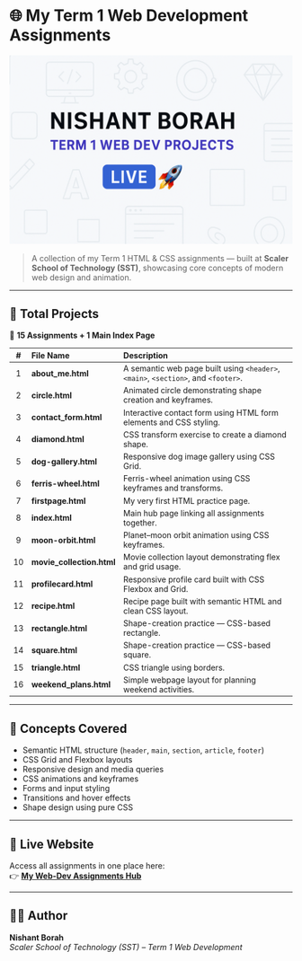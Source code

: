 # 🌐 My Term 1 Web Development Assignments  

![Work Preview](./preview.png)

> A collection of my Term 1 HTML & CSS assignments — built at **Scaler School of Technology (SST)**, showcasing core concepts of modern web design and animation.

---

## 📁 Total Projects
🧩 **15 Assignments + 1 Main Index Page**

| # | File Name | Description |
|:-:|:------------|:-------------|
| 1 | **about_me.html** | A semantic web page built using `<header>`, `<main>`, `<section>`, and `<footer>`. |
| 2 | **circle.html** | Animated circle demonstrating shape creation and keyframes. |
| 3 | **contact_form.html** | Interactive contact form using HTML form elements and CSS styling. |
| 4 | **diamond.html** | CSS transform exercise to create a diamond shape. |
| 5 | **dog-gallery.html** | Responsive dog image gallery using CSS Grid. |
| 6 | **ferris-wheel.html** | Ferris-wheel animation using CSS keyframes and transforms. |
| 7 | **firstpage.html** | My very first HTML practice page. |
| 8 | **index.html** | Main hub page linking all assignments together. |
| 9 | **moon-orbit.html** | Planet–moon orbit animation using CSS keyframes. |
| 10 | **movie_collection.html** | Movie collection layout demonstrating flex and grid usage. |
| 11 | **profilecard.html** | Responsive profile card built with CSS Flexbox and Grid. |
| 12 | **recipe.html** | Recipe page built with semantic HTML and clean CSS layout. |
| 13 | **rectangle.html** | Shape-creation practice — CSS-based rectangle. |
| 14 | **square.html** | Shape-creation practice — CSS-based square. |
| 15 | **triangle.html** | CSS triangle using borders. |
| 16 | **weekend_plans.html** | Simple webpage layout for planning weekend activities. |

---

## 🧠 Concepts Covered
- Semantic HTML structure (`header`, `main`, `section`, `article`, `footer`)  
- CSS Grid and Flexbox layouts  
- Responsive design and media queries  
- CSS animations and keyframes  
- Forms and input styling  
- Transitions and hover effects  
- Shape design using pure CSS  

---

## 🚀 Live Website
Access all assignments in one place here:  
👉 **[My Web-Dev Assignments Hub](https://nishant-chilled.github.io/Nishant_Borah-/)**

---

## 👨‍💻 Author
**Nishant Borah**  
*Scaler School of Technology (SST) – Term 1 Web Development*

